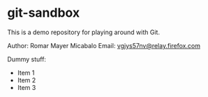# git-sandbox
This is a demo repository for playing around with Git.

Author: Romar Mayer Micabalo
Email: vgjys57nv@relay.firefox.com

Dummy stuff:
* Item 1
* Item 2
* Item 3
